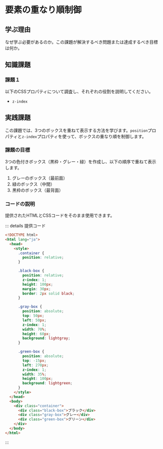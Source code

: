 # 要素の重なり順制御

## 学ぶ理由

なぜ学ぶ必要があるのか。この課題が解決するべき問題または達成するべき目標は何か。

## 知識課題

### 課題１

以下のCSSプロパティについて調査し、それぞれの役割を説明してください。

- `z-index`

## 実践課題

この課題では、3つのボックスを重ねて表示する方法を学びます。`position`プロパティと`z-index`プロパティを使って、ボックスの重なり順を制御します。

### 課題の目標

3つの色付きボックス（黒枠・グレー・緑）を作成し、以下の順序で重ねて表示します。

1. グレーのボックス（最前面）
2. 緑のボックス（中間）
3. 黒枠のボックス（最背面）

### コードの説明

提供されたHTMLとCSSコードをそのまま使用できます。

::: details 提供コード

``` html
<!DOCTYPE html>
<html lang="ja">
  <head>
    <style>
      .container {
        position: relative;
      }

      .black-box {
        position: relative;
        z-index: 1;
        height: 100px;
        margin: 30px;
        border: 2px solid black;
      }

      .gray-box {
        position: absolute;
        top: 50px;
        left: 50px;
        z-index: 1;
        width: 70%;
        height: 60px;
        background: lightgray;
      }

      .green-box {
        position: absolute;
        top: -15px;
        left: 270px;
        z-index: 1;
        width: 35%;
        height: 100px;
        background: lightgreen;
      }
    </style>
  </head>
  <body>
    <div class="container">
      <div class="black-box">ブラック</div>
      <div class="gray-box">グレー</div>
      <div class="green-box">グリーン</div>
    </div>
  </body>
</html>
```

:::
